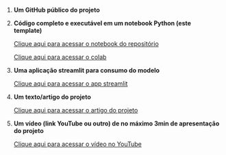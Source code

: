 1. **Um GitHub público do projeto**

2. **Código completo e executável em um notebook Python (este template)**

    [Clique aqui para acessar o notebook do repositório](https://github.com/gabisbraz/classificacao-literaria/blob/main/app/model/notebook_modelo.ipynb)

    [Clique aqui para acessar o colab](https://colab.research.google.com/drive/1JyRrAOc6DOOEfPw5l9ubVPZmleVt5nqN?usp=sharing)

3. **Uma aplicação streamlit para consumo do modelo**

    [Clique aqui para acessar o app streamlit](https://classificacao-literaria-gmg.streamlit.app/)

4. **Um texto/artigo do projeto**

    [Clique aqui para acessar o artigo do projeto](https://github.com/gabisbraz/classificacao-literaria/blob/main/artigo.md)

5. **Um vídeo (link YouTube ou outro) de no máximo 3min de apresentação do projeto**

    [Clique aqui para acessar o vídeo no YouTube](https://classificacao-literaria-gmg.streamlit.app/)